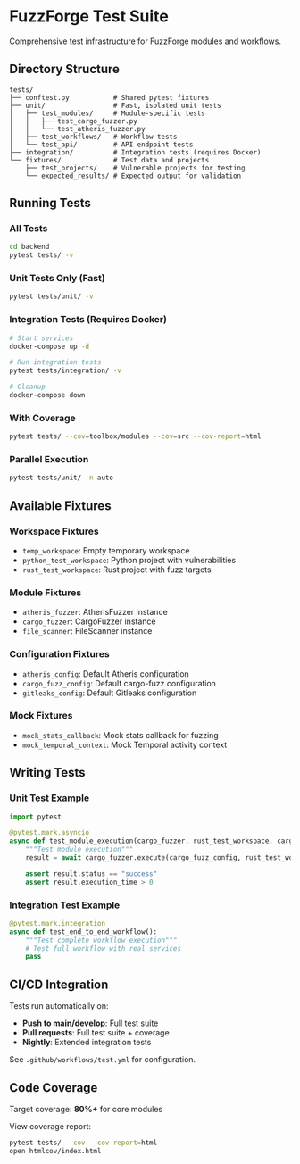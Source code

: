 # FuzzForge Test Suite

Comprehensive test infrastructure for FuzzForge modules and workflows.

## Directory Structure

```
tests/
├── conftest.py           # Shared pytest fixtures
├── unit/                 # Fast, isolated unit tests
│   ├── test_modules/     # Module-specific tests
│   │   ├── test_cargo_fuzzer.py
│   │   └── test_atheris_fuzzer.py
│   ├── test_workflows/   # Workflow tests
│   └── test_api/         # API endpoint tests
├── integration/          # Integration tests (requires Docker)
└── fixtures/             # Test data and projects
    ├── test_projects/    # Vulnerable projects for testing
    └── expected_results/ # Expected output for validation
```

## Running Tests

### All Tests
```bash
cd backend
pytest tests/ -v
```

### Unit Tests Only (Fast)
```bash
pytest tests/unit/ -v
```

### Integration Tests (Requires Docker)
```bash
# Start services
docker-compose up -d

# Run integration tests
pytest tests/integration/ -v

# Cleanup
docker-compose down
```

### With Coverage
```bash
pytest tests/ --cov=toolbox/modules --cov=src --cov-report=html
```

### Parallel Execution
```bash
pytest tests/unit/ -n auto
```

## Available Fixtures

### Workspace Fixtures
- `temp_workspace`: Empty temporary workspace
- `python_test_workspace`: Python project with vulnerabilities
- `rust_test_workspace`: Rust project with fuzz targets

### Module Fixtures
- `atheris_fuzzer`: AtherisFuzzer instance
- `cargo_fuzzer`: CargoFuzzer instance
- `file_scanner`: FileScanner instance

### Configuration Fixtures
- `atheris_config`: Default Atheris configuration
- `cargo_fuzz_config`: Default cargo-fuzz configuration
- `gitleaks_config`: Default Gitleaks configuration

### Mock Fixtures
- `mock_stats_callback`: Mock stats callback for fuzzing
- `mock_temporal_context`: Mock Temporal activity context

## Writing Tests

### Unit Test Example
```python
import pytest

@pytest.mark.asyncio
async def test_module_execution(cargo_fuzzer, rust_test_workspace, cargo_fuzz_config):
    """Test module execution"""
    result = await cargo_fuzzer.execute(cargo_fuzz_config, rust_test_workspace)

    assert result.status == "success"
    assert result.execution_time > 0
```

### Integration Test Example
```python
@pytest.mark.integration
async def test_end_to_end_workflow():
    """Test complete workflow execution"""
    # Test full workflow with real services
    pass
```

## CI/CD Integration

Tests run automatically on:
- **Push to main/develop**: Full test suite
- **Pull requests**: Full test suite + coverage
- **Nightly**: Extended integration tests

See `.github/workflows/test.yml` for configuration.

## Code Coverage

Target coverage: **80%+** for core modules

View coverage report:
```bash
pytest tests/ --cov --cov-report=html
open htmlcov/index.html
```
